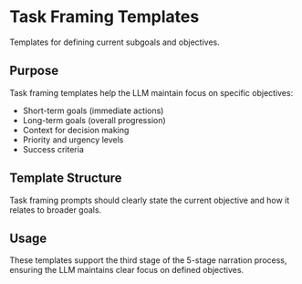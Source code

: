 # Task Framing Templates

Templates for defining current subgoals and objectives.

## Purpose

Task framing templates help the LLM maintain focus on specific objectives:

- Short-term goals (immediate actions)
- Long-term goals (overall progression)
- Context for decision making
- Priority and urgency levels
- Success criteria

## Template Structure

Task framing prompts should clearly state the current objective and how it relates to broader goals.

## Usage

These templates support the third stage of the 5-stage narration process, ensuring the LLM maintains clear focus on defined objectives.